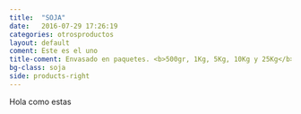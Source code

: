 ```yaml
---
title:  "SOJA"
date:   2016-07-29 17:26:19
categories: otrosproductos
layout: default
coment: Este es el uno
title-coment: Envasado en paquetes. <b>500gr, 1Kg, 5Kg, 10Kg y 25Kg</b>
bg-class: soja 
side: products-right
---
```


Hola como estas
